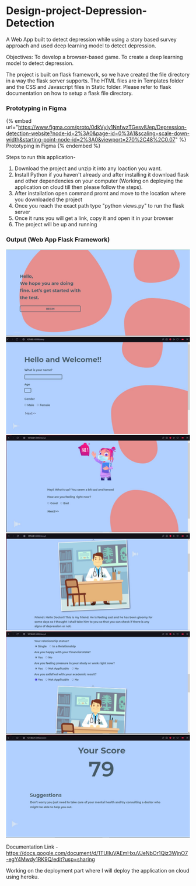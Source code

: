 # Design-project-Depression-Detection

A Web App built to detect depression while using a story based survey approach and used deep learning model to detect depression.

Objectives: To develop a browser-based game. To create a deep learning model to detect depression.

The project is built on flask framework, so we have created the file directory in a way the flask server supports. The HTML files are in Templates folder and the CSS and Javascript files in Static folder. Please refer to flask documentation on how to setup a flask file directory.

### Prototyping in Figma

{% embed url="https://www.figma.com/proto/0dkVyly1NnfwzTGesvlUep/Depression-detection-website?node-id=2%3A0&page-id=0%3A1&scaling=scale-down-width&starting-point-node-id=2%3A0&viewport=270%2C48%2C0.07" %}
Prototyping in Figma
{% endembed %}

Steps to run this application-

1. Download the project and unzip it into any loaction you want.
2. Install Python if you haven't already and after installing it download flask and other dependencies on your computer (Working on deploying the application on cloud till then please follow the steps).
3. After installation open command promt and move to the location where you downloaded the project
4. Once you reach the exact path type "python views.py" to run the flask server
5. Once it runs you will get a link, copy it and open it in your browser
6. The project will be up and running

### Output (Web App Flask Framework)

![Home Page](.gitbook/assets/1.JPG) ![Survey Welcome Page](.gitbook/assets/2.JPG) ![](.gitbook/assets/3.JPG) ![](.gitbook/assets/4.JPG) ![](.gitbook/assets/5.JPG) ![](.gitbook/assets/6.JPG)

Documentation Link - https://docs.google.com/document/d/1TUIIuVAEmHxuVJeNbOr1Qiz3WjnO7-egY4Mwdy1RK9Q/edit?usp=sharing

Working on the deployment part where I will deploy the application on cloud using heroku.

